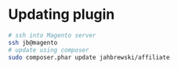 # Updating plugin
```bash
# ssh into Magento server
ssh jb@magento
# update using composer
sudo composer.phar update jahbrewski/affiliate
```
